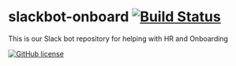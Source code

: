 # slackbot-onboard [![Build Status](https://travis-ci.org/project-digital/slackbot-onboard.svg?branch=master)](https://travis-ci.org/project-digital/slackbot-onboard)
This is our Slack bot repository for helping with HR and Onboarding

[![GitHub license](https://img.shields.io/badge/license-GPLv3-blue.svg)](https://github.com/project-digital/slackbot-onboard/blob/master/LICENSE)
